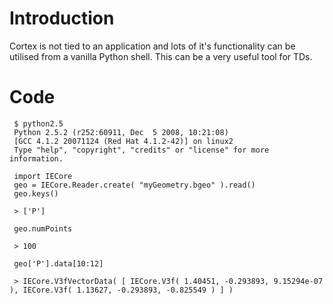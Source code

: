 # Introduction #

Cortex is not tied to an application and lots of it's functionality can be utilised from a vanilla Python shell. This can be a very useful tool for TDs.

# Code #
```
 $ python2.5
 Python 2.5.2 (r252:60911, Dec  5 2008, 10:21:08)
 [GCC 4.1.2 20071124 (Red Hat 4.1.2-42)] on linux2
 Type "help", "copyright", "credits" or "license" for more information.

 import IECore
 geo = IECore.Reader.create( "myGeometry.bgeo" ).read()
 geo.keys()

 > ['P']

 geo.numPoints

 > 100

 geo['P'].data[10:12]

 > IECore.V3fVectorData( [ IECore.V3f( 1.40451, -0.293893, 9.15294e-07 ), IECore.V3f( 1.13627, -0.293893, -0.825549 ) ] )
```